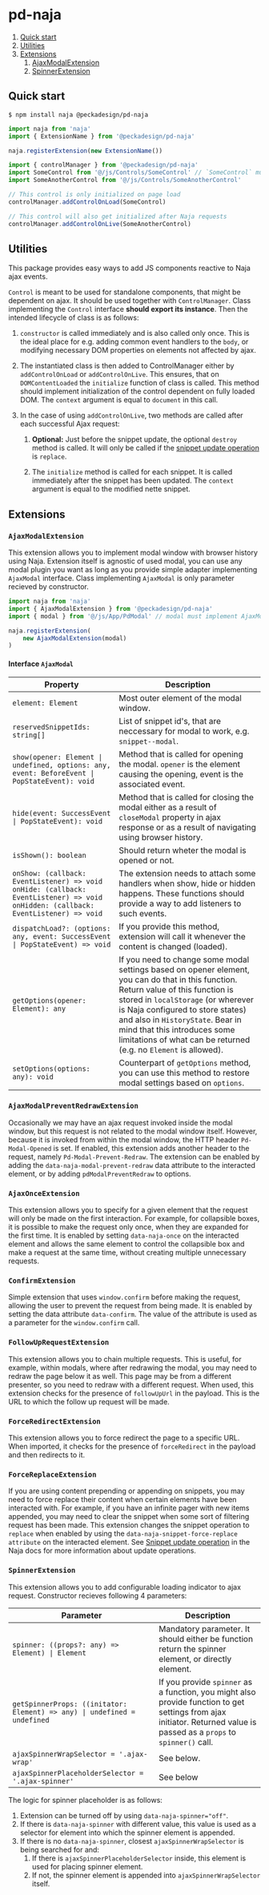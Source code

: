# pd-naja

1. [Quick start](#quick-start)
2. [Utilities](#utilities)
3. [Extensions](#extensions)
   1. [AjaxModalExtension](#ajaxmodalextension)
   2. [SpinnerExtension](#spinnerextension)

## Quick start
```
$ npm install naja @peckadesign/pd-naja
```

```typescript
import naja from 'naja'
import { ExtensionName } from '@peckadesign/pd-naja'

naja.registerExtension(new ExtensionName())
```

```typescript
import { controlManager } from '@peckadesign/pd-naja'
import SomeControl from '@/js/Controls/SomeControl' // `SomeControl` must implement `Control` interface
import SomeAnotherControl from '@/js/Controls/SomeAnotherControl'

// This control is only initialized on page load
controlManager.addControlOnLoad(SomeControl)

// This control will also get initialized after Naja requests
controlManager.addControlOnLive(SomeAnotherControl)

```

## Utilities
This package provides easy ways to add JS components reactive to Naja ajax events.

`Control` is meant to be used for standalone components, that might be dependent on ajax. It should be used together with `ControlManager`. Class implementing the `Control` interface **should export its instance**. Then the intended lifecycle of class is as follows:

1. `constructor` is called immediately and is also called only once. This is the ideal place for e.g. adding common event handlers to the `body`, or modifying necessary DOM properties on elements not affected by ajax.

2. The instantiated class is then added to ControlManager either by `addControlOnLoad` or `addControlOnLive`. This ensures, that on `DOMContentLoaded` the `initialize` function of class is called. This method should implement initialization of the control dependent on fully loaded DOM. The `context` argument is equal to `document` in this call.

3. In the case of using `addControlOnLive`, two methods are called after each successful Ajax request:
   1. **Optional:** Just before the snippet update, the optional `destroy` method is called. It will only be called if the [snippet update operation](https://naja.js.org/#/snippets?id=snippet-update-operation) is `replace`.

   2. The `initialize` method is called for each snippet. It is called immediately after the snippet has been updated. The `context` argument is equal to the modified nette snippet.


## Extensions

### `AjaxModalExtension`
This extension allows you to implement modal window with browser history using Naja. Extension itself is agnostic of used modal, you can use any modal plugin you want as long as you provide simple adapter implementing `AjaxModal` interface. Class implementing `AjaxModal` is only parameter recieved by constructor.

```typescript
import naja from 'naja'
import { AjaxModalExtension } from '@peckadesign/pd-naja'
import { modal } from '@/js/App/PdModal' // modal must implement AjaxModal interface 

naja.registerExtension(
	new AjaxModalExtension(modal)
)
```

#### Interface `AjaxModal`
| Property                                                                                                                                      | Description                                                                                                                                                                                                                                                                                                                                            |
|-----------------------------------------------------------------------------------------------------------------------------------------------|--------------------------------------------------------------------------------------------------------------------------------------------------------------------------------------------------------------------------------------------------------------------------------------------------------------------------------------------------------|
| `element: Element`                                                                                                                            | Most outer element of the modal window.                                                                                                                                                                                                                                                                                                                |
| `reservedSnippetIds: string[]`                                                                                                                | List of snippet id's, that are neccessary for modal to work, e.g. `snippet--modal`.                                                                                                                                                                                                                                                                    |
| `show(opener: Element \| undefined, options: any, event: BeforeEvent \| PopStateEvent): void`                                                 | Method that is called for opening the modal. `opener` is the element causing the opening, event is the associated event.                                                                                                                                                                                                                               |
| `hide(event: SuccessEvent \| PopStateEvent): void`                                                                                            | Method that is called for closing the modal either as a result of `closeModal` property in ajax response or as a result of navigating using browser history.                                                                                                                                                                                           |                                            
| `isShown(): boolean`                                                                                                                          | Should return wheter the modal is opened or not.                                                                                                                                                                                                                                                                                                       |
| `onShow: (callback: EventListener) => void`<br/>`onHide: (callback: EventListener) => void`<br/>`onHidden: (callback: EventListener) => void` | The extension needs to attach some handlers when show, hide or hidden happens. These functions should provide a way to add listeners to such events.                                                                                                                                                                                                   |
| `dispatchLoad?: (options: any, event: SuccessEvent \| PopStateEvent) => void`                                                                 | If you provide this method, extension will call it whenever the content is changed (loaded).                                                                                                                                                                                                                                                           |
| `getOptions(opener: Element): any`                                                                                                            | If you need to change some modal settings based on opener element, you can do that in this function. Return value of this function is stored in `localStorage` (or wherever is Naja configured to store states) and also in `HistoryState`. Bear in mind that this introduces some limitations of what can be returned (e.g. no `Element` is allowed). | 
| `setOptions(options: any): void`                                                                                                              | Counterpart of `getOptions` method, you can use this method to restore modal settings based on `options`.                                                                                                                                                                                                                                              |

### `AjaxModalPreventRedrawExtension`
Occasionally we may have an ajax request invoked inside the modal window, but this request is not related to the modal window itself. However, because it is invoked from within the modal window, the HTTP header `Pd-Modal-Opened` is set. If enabled, this extension adds another header to the request, namely `Pd-Modal-Prevent-Redraw`. The extension can be enabled by adding the `data-naja-modal-prevent-redraw` data attribute to the interacted element, or by adding `pdModalPreventRedraw` to options.


### `AjaxOnceExtension`
This extension allows you to specify for a given element that the request will only be made on the first interaction. For example, for collapsible boxes, it is possible to make the request only once, when they are expanded for the first time. It is enabled by setting `data-naja-once` on the interacted element and allows the same element to control the collapsible box and make a request at the same time, without creating multiple unnecessary requests.

### `ConfirmExtension`
Simple extension that uses `window.confirm` before making the request, allowing the user to prevent the request from being made. It is enabled by setting the data attribute `data-confirm`. The value of the attribute is used as a parameter for the `window.confirm` call.

### `FollowUpRequestExtension`
This extension allows you to chain multiple requests. This is useful, for example, within modals, where after redrawing the modal, you may need to redraw the page below it as well. This page may be from a different presenter, so you need to redraw with a different request. When used, this extension checks for the presence of `followUpUrl` in the payload. This is the URL to which the follow up request will be made.

### `ForceRedirectExtension`
This extension allows you to force redirect the page to a specific URL. When imported, it checks for the presence of `forceRedirect` in the payload and then redirects to it. 

### `ForceReplaceExtension`
If you are using content prepending or appending on snippets, you may need to force replace their content when certain elements have been interacted with. For example, if you have an infinite pager with new items appended, you may need to clear the snippet when some sort of filtering request has been made. This extension changes the snippet operation to `replace` when enabled by using the `data-naja-snippet-force-replace attribute` on the interacted element. See [Snippet update operation](https://naja.js.org/#/snippets?id=snippet-update-operation) in the Naja docs for more information about update operations.

### `SpinnerExtension`

This extension allows you to add configurable loading indicator to ajax request. Constructor recieves following 4 parameters:

| Parameter                                                                | Description                                                                                                                                                             |
|--------------------------------------------------------------------------|-------------------------------------------------------------------------------------------------------------------------------------------------------------------------|
| `spinner: ((props?: any) => Element) \| Element`                         | Mandatory parameter. It should either be function return the spinner element, or directly element.                                                                      |
| `getSpinnerProps: ((initator: Element) => any) \| undefined = undefined` | If you provide `spinner` as a function, you might also provide function to get settings from ajax initiator. Returned value is passed as a `props` to `spinner()` call. |
| `ajaxSpinnerWrapSelector = '.ajax-wrap'`  | See below.                                                                                                                                                              |
|`ajaxSpinnerPlaceholderSelector = '.ajax-spinner'`| See below                                                                                                                                                               |

The logic for spinner placeholder is as follows:
1. Extension can be turned off by using `data-naja-spinner="off"`.
2. If there is `data-naja-spinner` with different value, this value is used as a selector for element into which the spinner element is appended.
3. If there is no `data-naja-spinner`, closest `ajaxSpinnerWrapSelector` is being searched for and:
   1. If there is `ajaxSpinnerPlaceholderSelector` inside, this element is used for placing spinner element.
   2. If not, the spinner element is appended into `ajaxSpinnerWrapSelector` itself.
